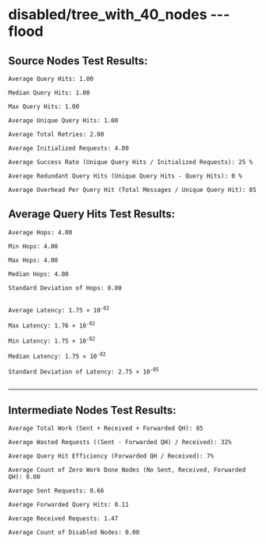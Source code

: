 # disabled/tree_with_40_nodes --- flood
## Source Nodes Test Results:
	Average Query Hits: 1.00

	Median Query Hits: 1.00

	Max Query Hits: 1.00

	Average Unique Query Hits: 1.00

	Average Total Retries: 2.00

	Average Initialized Requests: 4.00

	Average Success Rate (Unique Query Hits / Initialized Requests): 25 %

	Average Redundant Query Hits (Unique Query Hits - Query Hits): 0 %

	Average Overhead Per Query Hit (Total Messages / Unique Query Hit): 85



## Average Query Hits Test Results:
<pre><code>Average Hops: 4.00

Min Hops: 4.00

Max Hops: 4.00

Median Hops: 4.00

Standard Deviation of Hops: 0.00


Average Latency: 1.75 × 10<sup>-02</sup>

Max Latency: 1.76 × 10<sup>-02</sup>

Min Latency: 1.75 × 10<sup>-02</sup>

Median Latency: 1.75 × 10<sup>-02</sup>

Standard Deviation of Latency: 2.75 × 10<sup>-05</sup>

</code></pre>

---------------------------------------------
## Intermediate Nodes Test Results:

	Average Total Work (Sent + Received + Forwarded QH): 85

	Average Wasted Requests ((Sent - Forwarded QH) / Received): 32%

	Average Query Hit Efficiency (Forwarded QH / Received): 7%

	Average Count of Zero Work Done Nodes (No Sent, Received, Forwarded QH): 0.00

	Average Sent Requests: 0.66

	Average Forwarded Query Hits: 0.11

	Average Received Requests: 1.47

	Average Count of Disabled Nodes: 0.00

